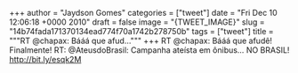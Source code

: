 
+++
author = "Jaydson Gomes"
categories = ["tweet"]
date = "Fri Dec 10 12:06:18 +0000 2010"
draft = false
image = "{TWEET_IMAGE}"
slug = "14b74fada171370134ead774f70a1742b278750b"
tags = ["tweet"]
title = """RT @chapax: Bááá que afud..."""
+++
RT @chapax: Bááá que afudê! Finalmente! RT: @AteusdoBrasil: Campanha ateísta em ônibus… NO BRASIL! http://bit.ly/esqk2M
